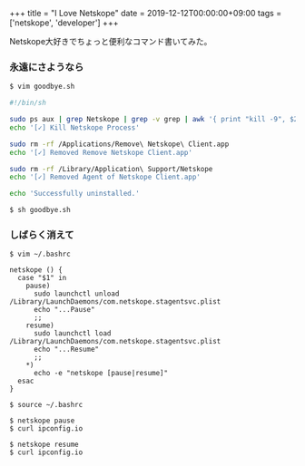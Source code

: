 +++
title = "I Love Netskope"
date = 2019-12-12T00:00:00+09:00
tags = ['netskope', 'developer']
+++

Netskope大好きでちょっと便利なコマンド書いてみた。

### 永遠にさようなら
```sh
$ vim goodbye.sh

#!/bin/sh

sudo ps aux | grep Netskope | grep -v grep | awk '{ print "kill -9", $2 }' | sh
echo '[✓] Kill Netskope Process'

sudo rm -rf /Applications/Remove\ Netskope\ Client.app
echo '[✓] Removed Remove Netskope Client.app'

sudo rm -rf /Library/Application\ Support/Netskope
echo '[✓] Removed Agent of Netskope Client.app'

echo 'Successfully uninstalled.'

$ sh goodbye.sh
```

### しばらく消えて
```
$ vim ~/.bashrc

netskope () {
  case "$1" in
    pause)
      sudo launchctl unload /Library/LaunchDaemons/com.netskope.stagentsvc.plist
      echo "...Pause"
      ;;
    resume)
      sudo launchctl load /Library/LaunchDaemons/com.netskope.stagentsvc.plist
      echo "...Resume"
      ;;
    *)
      echo -e "netskope [pause|resume]"
  esac
}

$ source ~/.bashrc

$ netskope pause
$ curl ipconfig.io

$ netskope resume
$ curl ipconfig.io
```
